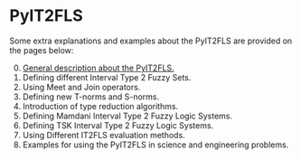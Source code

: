 # PyIT2FLS

Some extra explanations and examples about the PyIT2FLS are provided on the pages below:

0. [General description about the PyIT2FLS.](https://haghrah.github.io/PyIT2FLS/)
1. Defining different Interval Type 2 Fuzzy Sets.
2. Using Meet and Join operators.
3. Defining new T-norms and S-norms.
4. Introduction of type reduction algorithms.
5. Defining Mamdani Interval Type 2 Fuzzy Logic Systems.
6. Defining TSK Interval Type 2 Fuzzy Logic Systems.
7. Using Different IT2FLS evaluation methods.
8. Examples for using the PyIT2FLS in science and engineering problems.
